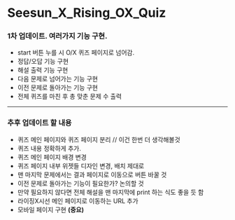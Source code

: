 # Seesun_X_Rising_OX_Quiz
### 1차 업데이트. 여러가지 기능 구현.

- start 버튼 누를 시 O/X 퀴즈 페이지로 넘어감.
- 정답/오답 기능 구현
- 해설 출력 기능 구현
- 다음 문제로 넘어가는 기능 구현
- 이전 문제로 돌아가는 기능 구현
- 전체 퀴즈를 마친 후 총 맞춘 문제 수 출력

---
### 추후 업데이트 할 내용

- 퀴즈 메인 페이지와 퀴즈 페이지 분리 // 이건 한번 더 생각해볼것
- 퀴즈 내용 정확하게 추가.
- 퀴즈 메인 페이지 배경 변경
- 퀴즈 페이지 내부 위젯들 디자인 변경, 배치 제대로
- 맨 마지막 문제에서는 결과 페이지로 이동으로 버튼 바꿀 것
- 이전 문제로 돌아가는 기능이 필요한가? 논의할 것
- 만약 필요하지 않다면 전체 해설을 맨 마지막에 print 하는 식도 좋을 듯 함
- 라이징X시선 메인 페이지로 이동하는 URL 추가
- 모바일 페이지 구현 __(중요)__
